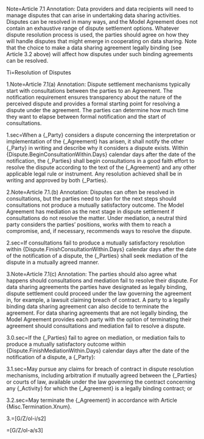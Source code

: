 Note=Article 7.1 Annotation: Data providers and data recipients will need to manage disputes that can arise in undertaking data sharing activities. Disputes can be resolved in many ways, and the Model Agreement does not contain an exhaustive range of dispute settlement options. Whatever dispute resolution process is used, the parties should agree on how they will handle disputes that might emerge in cooperating on data sharing. Note that the choice to make a data sharing agreement legally binding (see Article 3.2 above) will affect how disputes under such binding agreements can be resolved.

Ti=Resolution of Disputes

1.Note=Article 7.1(a) Annotation: Dispute settlement mechanisms typically start with consultations between the parties to an Agreement. The notification requirement ensures transparency about the nature of the perceived dispute and provides a formal starting point for resolving a dispute under the agreement. The parties can determine how much time they want to elapse between formal notification and the start of consultations.

1.sec=When a {_Party} considers a dispute concerning the interpretation or implementation of the {_Agreement} has arisen, it shall notify the other {_Party} in writing and describe why it considers a dispute exists. Within {Dispute.BeginConsultationWithin.Days} calendar days after the date of the notification, the {_Parties} shall begin consultations in a good faith effort to resolve the dispute according to the text of the {_Agreement} and any other applicable legal rule or instrument. Any resolution achieved shall be in writing and approved by both {_Parties}. 

2.Note=Article 7.1.(b) Annotation: Disputes can often be resolved in consultations, but the parties need to plan for the next steps should consultations not produce a mutually satisfactory outcome. The Model Agreement has mediation as the next stage in dispute settlement if consultations do not resolve the matter. Under mediation, a neutral third party considers the parties’ positions, works with them to reach a compromise, and, if necessary, recommends ways to resolve the dispute.

2.sec=If consultations fail to produce a mutually satisfactory resolution within {Dispute.FinishConsultationWithin.Days} calendar days after the date of the notification of a dispute, the {_Parties} shall seek mediation of the dispute in a mutually agreed manner.

3.Note=Article 7.1(c) Annotation: The parties should also agree what happens should consultations and mediation fail to resolve their dispute. For data sharing agreements the parties have designated as legally binding, dispute settlement could proceed under the law governing the agreement in, for example, a lawsuit claiming breach of contract. A party to a legally binding data sharing agreement can also decide to terminate the agreement. For data sharing agreements that are not legally binding, the Model Agreement provides each party with the option of terminating their agreement should consultations and mediation fail to resolve a dispute.

3.0.sec=If the {_Parties} fail to agree on mediation, or mediation fails to produce a mutually satisfactory outcome within {Dispute.FinishMediationWithin.Days} calendar days after the date of the notification of a dispute, a {_Party}:

3.1.sec=May pursue any claims for breach of contract in dispute resolution mechanisms, including arbitration if mutually agreed between the {_Parties} or courts of law, available under the law governing the contract concerning any {_Activity} for which the {_Agreement} is a legally binding contract; or

3.2.sec=May terminate the {_Agreement} in accordance with Article {Misc.Termination.Xnum}.

3.=[G/Z/ol-i/s2]

=[G/Z/ol-a/s3]
